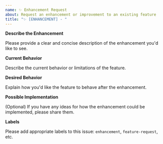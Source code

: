 ```yaml
---
name: ✨ Enhancement Request
about: Request an enhancement or improvement to an existing feature
title: "✨ [ENHANCEMENT] - "
---
```


**Describe the Enhancement**

Please provide a clear and concise description of the enhancement you'd like to see.

**Current Behavior**

Describe the current behavior or limitations of the feature.

**Desired Behavior**

Explain how you'd like the feature to behave after the enhancement.

**Possible Implementation**

(Optional) If you have any ideas for how the enhancement could be implemented, please share them.

**Labels**

Please add appropriate labels to this issue: `enhancement`, `feature-request`, etc.
